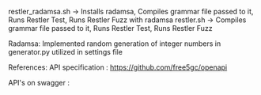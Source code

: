 restler_radamsa.sh -> Installs radamsa, Compiles grammar file passed to it, Runs Restler Test, Runs Restler Fuzz with radamsa
restler.sh ->  Compiles grammar file passed to it, Runs Restler Test, Runs Restler Fuzz

Radamsa: 
Implemented random generation of integer numbers in generator.py utilized in settings file

References:
API specification : https://github.com/free5gc/openapi

API's on swagger :
